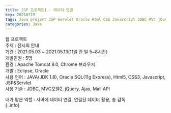 ```yaml
---
title: JSP 프로젝트1 - 데이터 연결
key: 20210719
tags: Java project JSP Servlet Oracle Html CSS Javascript JDBC MVC jQuery
categories: Java
---
```

  

웹 프로젝트  
주제 : 전시회 안내  
기간 : 2021.05.03 ~ 2021.05.13(11일 간 일 5~8시간)  
개발인원 : 5명  
환경 : Apache Tomcat 8.0, Chrome 브라우저  
개발 : Eclipse, Oracle  
사용 언어 : JAVA(JDK 1.8), Oracle SQL(11g Express), Html5, CSS3, Javascript, JSP&Servlet  
사용 기술 : JDBC, MVC모델2, jQuery, Ajax, Mail API  

  
내가 맡은 역할 : 서버에 데이터 연결, 연결된 데이터 활용, 총 감독  
{:.info}




